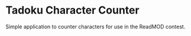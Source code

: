 Tadoku Character Counter
========================

Simple application to counter characters for use in the ReadMOD contest.